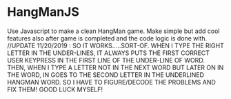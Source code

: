 # HangManJS
Use Javascript to make a clean HangMan game. Make simple but add cool features also after game is completed and the code logic is done with.
//UPDATE 11/20/2019 :
    SO IT WORKS.....SORT-OF. WHEN I TYPE THE RIGHT LETTER IN THE UNDER-LINES, IT ALWAYS PUTS THE FIRST CORRECT USER KEYPRESS IN THE FIRST LINE OF THE UNDER-LINE OF WORD. 
    THEN, WHEN I TYPE A LETTER NOT IN THE NEXT WORD BUT LATER ON IN THE WORD, IN GOES TO THE SECOND LETTER IN THE UNDERLINED HANGMAN WORD. SO I HAVE TO FIGURE/DECODE THE PROBLEMS AND FIX THEM! GOOD LUCK MYSELF!
    